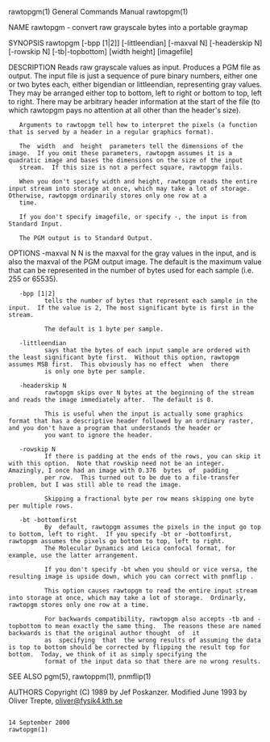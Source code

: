 rawtopgm(1)                                                                             General Commands Manual                                                                            rawtopgm(1)

NAME
       rawtopgm - convert raw grayscale bytes into a portable graymap

SYNOPSIS
       rawtopgm [-bpp [1|2]] [-littleendian] [-maxval N] [-headerskip N] [-rowskip N] [-tb|-topbottom] [width height] [imagefile]

DESCRIPTION
       Reads raw grayscale values as input.  Produces a PGM file as output.  The input file is just a sequence of pure binary numbers, either one or two bytes each, either bigendian or littleendian,
       representing gray values.  They may be arranged either top to bottom, left to right or bottom to top, left to right.  There may be arbitrary header information at the start of  the  file  (to
       which rawtopgm pays no attention at all other than the header's size).

       Arguments to rawtopgm tell how to interpret the pixels (a function that is served by a header in a regular graphics format).

       The  width  and  height  parameters tell the dimensions of the image.  If you omit these parameters, rawtopgm assumes it is a quadratic image and bases the dimensions on the size of the input
       stream.  If this size is not a perfect square, rawtopgm fails.

       When you don't specify width and height, rawtopgm reads the entire input stream into storage at once, which may take a lot of storage.  Otherwise, rawtopgm ordinarily stores only one row at a
       time.

       If you don't specify imagefile, or specify -, the input is from Standard Input.

       The PGM output is to Standard Output.

OPTIONS
       -maxval N
              N  is the maxval for the gray values in the input, and is also the maxval of the PGM output image.  The default is the maximum value that can be represented in the number of bytes used
              for each sample (i.e. 255 or 65535).

       -bpp [1|2]
              tells the number of bytes that represent each sample in the input.  If the value is 2, The most significant byte is first in the stream.

              The default is 1 byte per sample.

       -littleendian
              says that the bytes of each input sample are ordered with the least significant byte first.  Without this option, rawtopgm assumes MSB first.  This obviously has no effect  when  there
              is only one byte per sample.

       -headerskip N
              rawtopgm skips over N bytes at the beginning of the stream and reads the image immediately after.  The default is 0.

              This is useful when the input is actually some graphics format that has a descriptive header followed by an ordinary raster, and you don't have a program that understands the header or
              you want to ignore the header.

       -rowskip N
              If there is padding at the ends of the rows, you can skip it with this option.  Note that rowskip need not be an integer.  Amazingly, I once had an image with 0.376  bytes  of  padding
              per row.  This turned out to be due to a file-transfer problem, but I was still able to read the image.

              Skipping a fractional byte per row means skipping one byte per multiple rows.

       -bt -bottomfirst
              By  default, rawtopgm assumes the pixels in the input go top to bottom, left to right.  If you specify -bt or -bottomfirst, rawtopgm assumes the pixels go bottom to top, left to right.
              The Molecular Dynamics and Leica confocal format, for example, use the latter arrangement.

              If you don't specify -bt when you should or vice versa, the resulting image is upside down, which you can correct with pnmflip .

              This option causes rawtopgm to read the entire input stream into storage at once, which may take a lot of storage.  Ordinarly, rawtopgm stores only one row at a time.

              For backwards compatibility, rawtopgm also accepts -tb and -topbottom to mean exactly the same thing.  The reasons these are named backwards is that the original author thought  of  it
              as  specifying  that  the wrong results of assuming the data is top to bottom should be corrected by flipping the result top for bottom.  Today, we think of it as simply specifying the
              format of the input data so that there are no wrong results.

SEE ALSO
       pgm(5), rawtoppm(1), pnmflip(1)

AUTHORS
       Copyright (C) 1989 by Jef Poskanzer.
       Modified June 1993 by Oliver Trepte, oliver@fysik4.kth.se

                                                                                           14 September 2000                                                                               rawtopgm(1)
